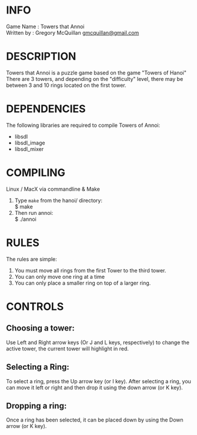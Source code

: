 INFO
=====================================================================
Game Name  : Towers that Annoi  
Written by : Gregory McQuillan <gmcquillan@gmail.com>

DESCRIPTION
=====================================================================
Towers that Annoi is a puzzle game based on the game "Towers of Hanoi"
There are 3 towers, and depending on the "difficulty" level, there
may be between 3 and 10 rings located on the first tower.

DEPENDENCIES
=====================================================================
The following libraries are required to compile Towers of Annoi:

- libsdl
- libsdl_image
- libsdl_mixer

COMPILING
=====================================================================

Linux / MacX via commandline & Make

1. Type `make` from the hanoi/ directory:  
        $ make
2. Then run annoi:  
        $ ./annoi

RULES
=====================================================================
The rules are simple:

1. You must move all rings from the first Tower to the third tower.
2. You can only move one ring at a time
3. You can only place a smaller ring on top of a larger ring.

CONTROLS
=====================================================================

Choosing a tower:
---------------------------------------------------------------------

Use Left and Right arrow keys (Or J and L keys, respectively) to change
the active tower, the current tower will highlight in red.

Selecting a Ring:
---------------------------------------------------------------------
To select a ring, press the Up arrow key (or I key). After selecting
a ring, you can move it left or right and then drop it using the down
arrow (or K key).

Dropping a ring:
---------------------------------------------------------------------

Once a ring has been selected, it can be placed down by using the Down
arrow (or K key).


